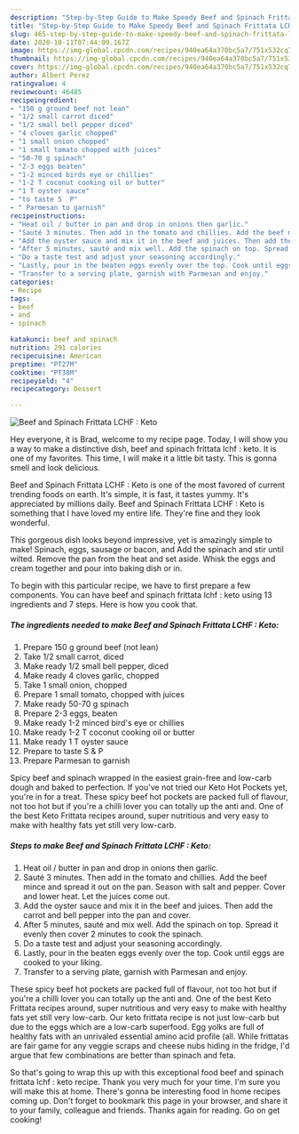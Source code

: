 ```yaml
---
description: "Step-by-Step Guide to Make Speedy Beef and Spinach Frittata LCHF : Keto"
title: "Step-by-Step Guide to Make Speedy Beef and Spinach Frittata LCHF : Keto"
slug: 465-step-by-step-guide-to-make-speedy-beef-and-spinach-frittata-lchf-keto
date: 2020-10-11T07:44:09.167Z
image: https://img-global.cpcdn.com/recipes/940ea64a370bc5a7/751x532cq70/beef-and-spinach-frittata-lchf-keto-recipe-main-photo.jpg
thumbnail: https://img-global.cpcdn.com/recipes/940ea64a370bc5a7/751x532cq70/beef-and-spinach-frittata-lchf-keto-recipe-main-photo.jpg
cover: https://img-global.cpcdn.com/recipes/940ea64a370bc5a7/751x532cq70/beef-and-spinach-frittata-lchf-keto-recipe-main-photo.jpg
author: Albert Perez
ratingvalue: 4
reviewcount: 46485
recipeingredient:
- "150 g ground beef not lean"
- "1/2 small carrot diced"
- "1/2 small bell pepper diced"
- "4 cloves garlic chopped"
- "1 small onion chopped"
- "1 small tomato chopped with juices"
- "50-70 g spinach"
- "2-3 eggs beaten"
- "1-2 minced birds eye or chillies"
- "1-2 T coconut cooking oil or butter"
- "1 T oyster sauce"
- "to taste S  P"
- " Parmesan to garnish"
recipeinstructions:
- "Heat oil / butter in pan and drop in onions then garlic."
- "Sauté 3 minutes. Then add in the tomato and chillies. Add the beef mince and spread it out on the pan. Season with salt and pepper. Cover and lower heat. Let the juices come out."
- "Add the oyster sauce and mix it in the beef and juices. Then add the carrot and bell pepper into the pan and cover."
- "After 5 minutes, sauté and mix well. Add the spinach on top. Spread it evenly then cover 2 minutes to cook the spinach."
- "Do a taste test and adjust your seasoning accordingly."
- "Lastly, pour in the beaten eggs evenly over the top. Cook until eggs are cooked to your liking."
- "Transfer to a serving plate, garnish with Parmesan and enjoy."
categories:
- Recipe
tags:
- beef
- and
- spinach

katakunci: beef and spinach 
nutrition: 291 calories
recipecuisine: American
preptime: "PT27M"
cooktime: "PT38M"
recipeyield: "4"
recipecategory: Dessert

---
```



![Beef and Spinach Frittata LCHF : Keto](https://img-global.cpcdn.com/recipes/940ea64a370bc5a7/751x532cq70/beef-and-spinach-frittata-lchf-keto-recipe-main-photo.jpg)

Hey everyone, it is Brad, welcome to my recipe page. Today, I will show you a way to make a distinctive dish, beef and spinach frittata lchf : keto. It is one of my favorites. This time, I will make it a little bit tasty. This is gonna smell and look delicious.

Beef and Spinach Frittata LCHF : Keto is one of the most favored of current trending foods on earth. It's simple, it is fast, it tastes yummy. It's appreciated by millions daily. Beef and Spinach Frittata LCHF : Keto is something that I have loved my entire life. They're fine and they look wonderful.

This gorgeous dish looks beyond impressive, yet is amazingly simple to make! Spinach, eggs, sausage or bacon, and Add the spinach and stir until wilted. Remove the pan from the heat and set aside. Whisk the eggs and cream together and pour into baking dish or in.


To begin with this particular recipe, we have to first prepare a few components. You can have beef and spinach frittata lchf : keto using 13 ingredients and 7 steps. Here is how you cook that.

<!--inarticleads1-->

##### The ingredients needed to make Beef and Spinach Frittata LCHF : Keto:

1. Prepare 150 g ground beef (not lean)
1. Take 1/2 small carrot, diced
1. Make ready 1/2 small bell pepper, diced
1. Make ready 4 cloves garlic, chopped
1. Take 1 small onion, chopped
1. Prepare 1 small tomato, chopped with juices
1. Make ready 50-70 g spinach
1. Prepare 2-3 eggs, beaten
1. Make ready 1-2 minced bird&#39;s eye or chillies
1. Make ready 1-2 T coconut cooking oil or butter
1. Make ready 1 T oyster sauce
1. Prepare to taste S &amp; P
1. Prepare  Parmesan to garnish


Spicy beef and spinach wrapped in the easiest grain-free and low-carb dough and baked to perfection. If you&#39;ve not tried our Keto Hot Pockets yet, you&#39;re in for a treat. These spicy beef hot pockets are packed full of flavour, not too hot but if you&#39;re a chilli lover you can totally up the anti and. One of the best Keto Frittata recipes around, super nutritious and very easy to make with healthy fats yet still very low-carb. 

<!--inarticleads2-->

##### Steps to make Beef and Spinach Frittata LCHF : Keto:

1. Heat oil / butter in pan and drop in onions then garlic.
1. Sauté 3 minutes. Then add in the tomato and chillies. Add the beef mince and spread it out on the pan. Season with salt and pepper. Cover and lower heat. Let the juices come out.
1. Add the oyster sauce and mix it in the beef and juices. Then add the carrot and bell pepper into the pan and cover.
1. After 5 minutes, sauté and mix well. Add the spinach on top. Spread it evenly then cover 2 minutes to cook the spinach.
1. Do a taste test and adjust your seasoning accordingly.
1. Lastly, pour in the beaten eggs evenly over the top. Cook until eggs are cooked to your liking.
1. Transfer to a serving plate, garnish with Parmesan and enjoy.


These spicy beef hot pockets are packed full of flavour, not too hot but if you&#39;re a chilli lover you can totally up the anti and. One of the best Keto Frittata recipes around, super nutritious and very easy to make with healthy fats yet still very low-carb. Our keto frittata recipe is not just low-carb but due to the eggs which are a low-carb superfood. Egg yolks are full of healthy fats with an unrivaled essential amino acid profile (all. While frittatas are fair game for any veggie scraps and cheese nubs hiding in the fridge, I&#39;d argue that few combinations are better than spinach and feta. 

So that's going to wrap this up with this exceptional food beef and spinach frittata lchf : keto recipe. Thank you very much for your time. I'm sure you will make this at home. There's gonna be interesting food in home recipes coming up. Don't forget to bookmark this page in your browser, and share it to your family, colleague and friends. Thanks again for reading. Go on get cooking!
